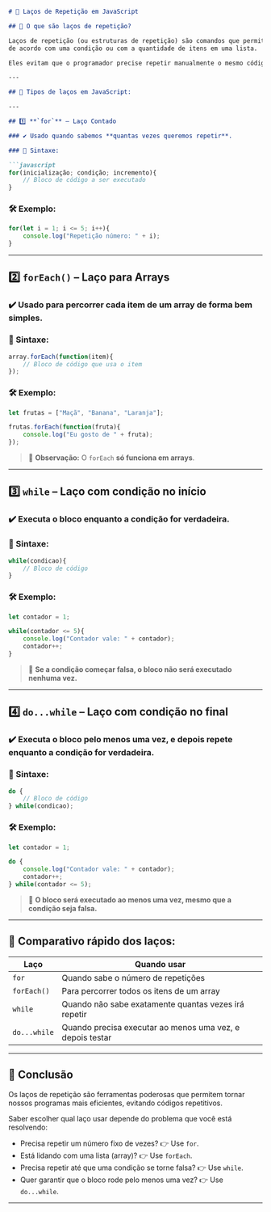 
````markdown
# 🔁 Laços de Repetição em JavaScript

## 📖 O que são laços de repetição?

Laços de repetição (ou estruturas de repetição) são comandos que permitem executar **um bloco de código várias vezes**,
de acordo com uma condição ou com a quantidade de itens em uma lista.

Eles evitam que o programador precise repetir manualmente o mesmo código várias vezes.

---

## 🔢 Tipos de laços em JavaScript:

---

## 1️⃣ **`for`** – Laço Contado

### ✔️ Usado quando sabemos **quantas vezes queremos repetir**.

### 📑 Sintaxe:

```javascript
for(inicialização; condição; incremento){
    // Bloco de código a ser executado
}
````

### 🛠️ Exemplo:

```javascript
for(let i = 1; i <= 5; i++){
    console.log("Repetição número: " + i);
}
```

---

## 2️⃣ **`forEach()`** – Laço para Arrays

### ✔️ Usado para percorrer **cada item de um array** de forma bem simples.

### 📑 Sintaxe:

```javascript
array.forEach(function(item){
    // Bloco de código que usa o item
});
```

### 🛠️ Exemplo:

```javascript
let frutas = ["Maçã", "Banana", "Laranja"];

frutas.forEach(function(fruta){
    console.log("Eu gosto de " + fruta);
});
```

> 🔸 **Observação:** O `forEach` **só funciona em arrays**.

---

## 3️⃣ **`while`** – Laço com condição no início

### ✔️ Executa o bloco **enquanto a condição for verdadeira**.

### 📑 Sintaxe:

```javascript
while(condicao){
    // Bloco de código
}
```

### 🛠️ Exemplo:

```javascript
let contador = 1;

while(contador <= 5){
    console.log("Contador vale: " + contador);
    contador++;
}
```

> 🔸 **Se a condição começar falsa, o bloco não será executado nenhuma vez.**

---

## 4️⃣ **`do...while`** – Laço com condição no final

### ✔️ Executa o bloco **pelo menos uma vez**, e depois repete **enquanto a condição for verdadeira**.

### 📑 Sintaxe:

```javascript
do {
    // Bloco de código
} while(condicao);
```

### 🛠️ Exemplo:

```javascript
let contador = 1;

do {
    console.log("Contador vale: " + contador);
    contador++;
} while(contador <= 5);
```

> 🔸 **O bloco será executado ao menos uma vez, mesmo que a condição seja falsa.**

---

## 🚦 Comparativo rápido dos laços:

| Laço         | Quando usar                                               |
| ------------ | --------------------------------------------------------- |
| `for`        | Quando sabe o número de repetições                        |
| `forEach()`  | Para percorrer todos os itens de um array                 |
| `while`      | Quando não sabe exatamente quantas vezes irá repetir      |
| `do...while` | Quando precisa executar ao menos uma vez, e depois testar |

---

## 🚀 Conclusão

Os laços de repetição são ferramentas poderosas que permitem tornar nossos programas mais eficientes,
evitando códigos repetitivos.

Saber escolher qual laço usar depende do problema que você está resolvendo:

* Precisa repetir um número fixo de vezes? 👉 Use `for`.
* Está lidando com uma lista (array)? 👉 Use `forEach`.
* Precisa repetir até que uma condição se torne falsa? 👉 Use `while`.
* Quer garantir que o bloco rode pelo menos uma vez? 👉 Use `do...while`.

---

```
